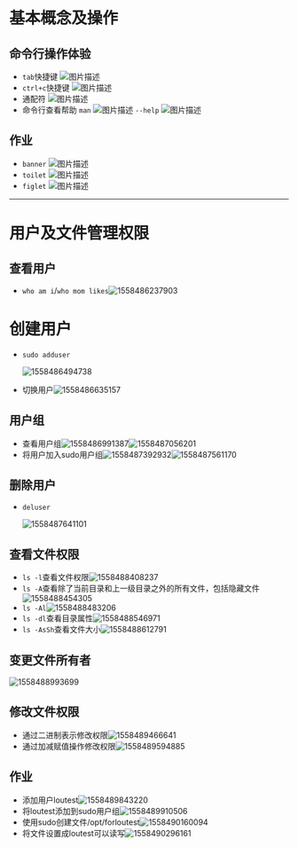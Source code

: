 # 基本概念及操作

## 命令行操作体验

- `tab`快捷键
![图片描述](https://dn-simplecloud.shiyanlou.com/courses/uid1079795-20190521-1558437906163)
- `ctrl+c`快捷键
![图片描述](https://dn-simplecloud.shiyanlou.com/courses/uid1079795-20190521-1558437946389)
- 通配符
![图片描述](https://dn-simplecloud.shiyanlou.com/courses/uid1079795-20190521-1558443341018)
- 命令行查看帮助
`man`
![图片描述](https://dn-simplecloud.shiyanlou.com/courses/uid1079795-20190521-1558443446815)
`--help`
![图片描述](https://dn-simplecloud.shiyanlou.com/courses/uid1079795-20190521-1558443649109)
## 作业
- `banner`
![图片描述](https://dn-simplecloud.shiyanlou.com/courses/uid1079795-20190521-1558443997264)
- `toilet`
![图片描述](https://dn-simplecloud.shiyanlou.com/courses/uid1079795-20190521-1558444460762)
- `figlet`
![图片描述](https://dn-simplecloud.shiyanlou.com/courses/uid1079795-20190521-1558444599207)



***

# 用户及文件管理权限

## 查看用户

* `who am i`/`who mom likes`![1558486237903](C:\Users\tanghang\AppData\Roaming\Typora\typora-user-images\1558486237903.png)

# 创建用户

* `sudo adduser`

  ![1558486494738](C:\Users\tanghang\AppData\Roaming\Typora\typora-user-images\1558486494738.png)

* 切换用户![1558486635157](C:\Users\tanghang\AppData\Roaming\Typora\typora-user-images\1558486635157.png)

## 用户组

* 查看用户组![1558486991387](C:\Users\tanghang\AppData\Roaming\Typora\typora-user-images\1558486991387.png)![1558487056201](C:\Users\tanghang\AppData\Roaming\Typora\typora-user-images\1558487056201.png)
* 将用户加入sudo用户组![1558487392932](C:\Users\tanghang\AppData\Roaming\Typora\typora-user-images\1558487392932.png)![1558487561170](C:\Users\tanghang\AppData\Roaming\Typora\typora-user-images\1558487561170.png)

## 删除用户

* `deluser`

  ![1558487641101](C:\Users\tanghang\AppData\Roaming\Typora\typora-user-images\1558487641101.png)

## 查看文件权限

* `ls -l`查看文件权限![1558488408237](C:\Users\tanghang\AppData\Roaming\Typora\typora-user-images\1558488408237.png)
* `ls -A`查看除了当前目录和上一级目录之外的所有文件，包括隐藏文件![1558488454305](C:\Users\tanghang\AppData\Roaming\Typora\typora-user-images\1558488454305.png)
* `ls -Al`![1558488483206](C:\Users\tanghang\AppData\Roaming\Typora\typora-user-images\1558488483206.png)
* `ls -dl`查看目录属性![1558488546971](C:\Users\tanghang\AppData\Roaming\Typora\typora-user-images\1558488546971.png)
* `ls -AsSh`查看文件大小![1558488612791](C:\Users\tanghang\AppData\Roaming\Typora\typora-user-images\1558488612791.png)

## 变更文件所有者

![1558488993699](C:\Users\tanghang\AppData\Roaming\Typora\typora-user-images\1558488993699.png)

## 修改文件权限

* 通过二进制表示修改权限![1558489466641](C:\Users\tanghang\AppData\Roaming\Typora\typora-user-images\1558489466641.png)
* 通过加减赋值操作修改权限![1558489594885](C:\Users\tanghang\AppData\Roaming\Typora\typora-user-images\1558489594885.png)

## 作业

- 添加用户loutest![1558489843220](C:\Users\tanghang\AppData\Roaming\Typora\typora-user-images\1558489843220.png)
- 将loutest添加到sudo用户组![1558489910506](C:\Users\tanghang\AppData\Roaming\Typora\typora-user-images\1558489910506.png)
- 使用sudo创建文件/opt/forloutest![1558490160094](C:\Users\tanghang\AppData\Roaming\Typora\typora-user-images\1558490160094.png)
- 将文件设置成loutest可以读写![1558490296161](C:\Users\tanghang\AppData\Roaming\Typora\typora-user-images\1558490296161.png)